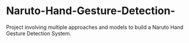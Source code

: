 # Naruto-Hand-Gesture-Detection-
Project involving multiple approaches and models to build a Naruto Hand Gesture Detection System.

